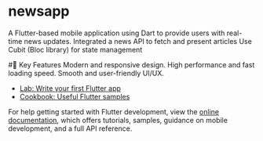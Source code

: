 # newsapp

A Flutter-based mobile application using Dart to provide users with
real-time news updates. Integrated a news API to fetch and present
articles Use Cubit (Bloc library) for state management

#🚀 Key Features
Modern and responsive design.
High performance and fast loading speed.
Smooth and user-friendly UI/UX.



- [Lab: Write your first Flutter app](https://docs.flutter.dev/get-started/codelab)
- [Cookbook: Useful Flutter samples](https://docs.flutter.dev/cookbook)

For help getting started with Flutter development, view the
[online documentation](https://docs.flutter.dev/), which offers tutorials,
samples, guidance on mobile development, and a full API reference.
